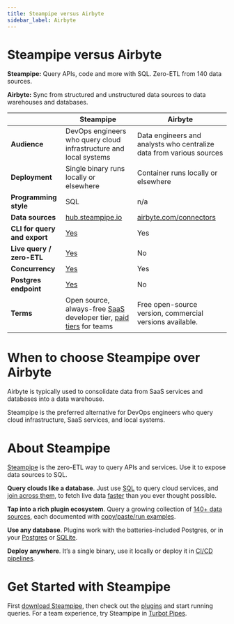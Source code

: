 ```yaml
---
title: Steampipe versus Airbyte
sidebar_label: Airbyte
---
```


# Steampipe versus Airbyte


**Steampipe:** Query APIs, code and more with SQL. Zero-ETL from 140 data sources.


**Airbyte:** Sync from structured and unstructured data sources to data warehouses and databases.



 | | **Steampipe** | **Airbyte** | 
| --- | --- | --- |
| **Audience** | DevOps engineers who query cloud infrastructure and local systems | Data engineers and analysts who centralize data from various sources |
| **Deployment** | Single binary runs locally or elsewhere | Container runs locally or elsewhere |
| **Programming style** | SQL | n/a |
| **Data sources** | <a href="http://hub.steampipe.io" target="_blank">hub.steampipe.io</a> | <a href="http://airbyte.com/connectors" target="_blank">airbyte.com/connectors</a> |
| **CLI for query and export** | <a href="https://powerpipe.io/docs/reference/cli" target="_blank">Yes</a> | Yes |
| **Live query / zero-ETL** | <a href="https://github.com/turbot/steampipe" target="_blank">Yes</a> | No |
| **Concurrency** | <a href="https://aws.amazon.com/blogs/opensource/querying-aws-at-scale-across-apis-regions-and-accounts/" target="_blank">Yes</a> | Yes |
| **Postgres endpoint** | <a href="https://steampipe.io/docs/managing/service" target="_blank">Yes</a> | No |
| **Terms** | Open source, always-free <a href="http://pipes.turbot.com" target="_blank">SaaS</a> developer tier, <a href="https://turbot.com/pipes/pricing" target="_blank">paid tiers</a> for teams | Free open-source version, commercial versions available. |

# When to choose Steampipe over Airbyte

Airbyte is typically used to consolidate data from SaaS services and databases into a data warehouse.

  
Steampipe is the preferred alternative for DevOps engineers who query cloud infrastructure, SaaS services, and local systems. 

# About Steampipe

<a href="https://steampipe.io/" target="_blank">Steampipe</a> is the zero-ETL way to query APIs and services. Use it to expose data sources to SQL.

**Query clouds like a database**. Just use <a href="https://steampipe.io/docs/sql/steampipe-sql" target="_blank">SQL</a> to query cloud services, and <a href="https://steampipe.io/blog/use-shodan-to-test-aws-public-ip" target="_blank">join across them</a>, to fetch live data <a href="https://aws.amazon.com/blogs/opensource/querying-aws-at-scale-across-apis-regions-and-accounts/" target="_blank">faster</a> than you ever thought possible.

**Tap into a rich plugin ecosystem**. Query a growing collection of <a href="https://hub.steampipe.io/" target="_blank">140+ data sources</a>, each documented with <a href="https://hub.steampipe.io/plugins/turbot/aws/tables/aws_s3_bucket" target="_blank">copy/paste/run examples</a>. 

**Use any database**. Plugins work with the batteries-included Postgres, or in your <a href="https://steampipe.io/blog/2023-12-postgres-extensions" target="_blank">Postgres</a> or <a href="https://steampipe.io/blog/2023-12-sqlite-extensions" target="_blank">SQLite</a>. 

**Deploy anywhere**. It’s a single binary, use it locally or deploy it in <a href="https://steampipe.io/docs/integrations/overview" target="_blank">CI/CD pipelines</a>.

# Get Started with Steampipe

First <a href="https://steampipe.io/downloads" target="_blank">download Steampipe</a>, then check out the <a href="https://hub.steampipe.io" target="_blank">plugins</a> and start running queries. For a team experience, try Steampipe in <a href="https://turbot.com/pipes" target="_blank">Turbot Pipes</a>.

